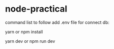 # node-practical

command list to follow
add .env file for connect db: 

yarn or npm install

yarn dev or npm run dev
